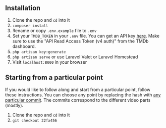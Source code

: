 ## Installation

1. Clone the repo and `cd` into it
1. `composer install`
1. Rename or copy `.env.example` file to `.env`
1. Set your `TMDB_TOKEN` in your `.env` file. You can get an API key [here](https://www.themoviedb.org/documentation/api). Make sure to use the "API Read Access Token (v4 auth)" from the TMDb dashboard.
1. `php artisan key:generate`
1. `php artisan serve` or use Laravel Valet or Laravel Homestead
1. Visit `localhost:8000` in your browser

## Starting from a particular point

If you would like to follow along and start from a particular point, follow these instructions. You can choose any point by replacing the hash with [any particular commit](https://github.com/drehimself/laravel-movies-example/commits/master). The commits correspond to the different video parts (mostly).

1. Clone the repo and `cd` into it
1. `git checkout 22fa456`

